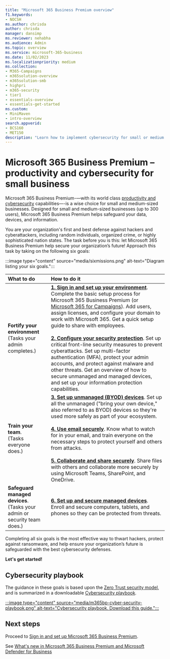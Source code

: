 ```yaml
---
title: "Microsoft 365 Business Premium overview"
f1.keywords:
- NOCSH
ms.author: chrisda
author: chrisda
manager: dansimp
ms.reviewer: nehabha
ms.audience: Admin
ms.topic: overview
ms.service: microsoft-365-business
ms.date: 11/02/2023
ms.localizationpriority: medium
ms.collection: 
- M365-Campaigns
- m365solution-overview
- m365solution-smb
- highpri
- m365-security
- tier1
- essentials-overview
- essentials-get-started
ms.custom:
- MiniMaven
- intro-overview
search.appverid:
- BCS160
- MET150
description: "Learn how to implement cybersecurity for small or medium sized businesses with Microsoft 365 Business Premium. The cybersecurity capabilities and features are optimized to prevent cyberattacks and security breaches, and help safeguard data, devices and information with high-grade cyber defenses."
---
```


# Microsoft 365 Business Premium – productivity and cybersecurity for small business

Microsoft 365 Business Premium-—with its world class [productivity and cybersecurity](why-choose-microsoft-365-business-premium.md) capabilities—-is a wise choice for small and medium-sized businesses. Designed for small and medium-sized businesses (up to 300 users), Microsoft 365 Business Premium helps safeguard your data, devices, and information. 

You are your organization's first and best defense against hackers and cyberattackers, including random individuals, organized crime, or highly sophisticated nation states. The task before you is this: let Microsoft 365 Business Premium help secure your organization’s future! Approach this task by taking on the following six goals: 

:::image type="content" source="media/sixmissions.png" alt-text="Diagram listing your six goals.":::

| What to do | How to do it |
|:---|:---|
| **Fortify your environment** <br/> (Tasks your admin completes.) | [**1. Sign in and set up your environment**](m365-business-premium-setup.md). Complete the basic setup process for Microsoft 365 Business Premium (or [Microsoft 365 for Campaigns](m365-campaigns-setup.md)). Add users, assign licenses, and configure your domain to work with Microsoft 365. Get a quick setup guide to share with employees.<br/><br/>[**2. Configure your security protection**](m365bp-security-overview.md). Set up critical front-line security measures to prevent cyberattacks. Set up multi-factor authentication (MFA), protect your admin accounts, and protect against malware and other threats. Get an overview of how to secure unmanaged and managed devices, and set up your information protection capabilities. |
| **Train your team**.<br/>(Tasks everyone does.) | [**3. Set up unmanaged (BYOD) devices**](m365bp-set-up-unmanaged-devices.md). Set up all the unmanaged ("bring your own device," also referred to as BYOD) devices so they're used more safely as part of your ecosystem.<br/><br/>[**4. Use email securely**](m365bp-use-email-securely.md). Know what to watch for in your email, and train everyone on the necessary steps to protect yourself and others from attacks.<br/><br/>[**5. Collaborate and share securely**](m365bp-collaborate-share-securely.md). Share files with others and collaborate more securely by using Microsoft Teams, SharePoint, and OneDrive. |
| **Safeguard managed devices**. <br/>(Tasks your admin or security team does.) | [**6. Set up and secure managed devices**](m365bp-protect-managed-devices.md). Enroll and secure computers, tablets, and phones so they can be protected from threats. |

Completing all six goals is the most effective way to thwart hackers, protect against ransomware, and help ensure your organization’s future is safeguarded with the best cybersecurity defenses. 

**Let's get started!**

## Cybersecurity playbook

The guidance in these goals is based upon the [Zero Trust security model](/security/zero-trust/guidance-smb-partner), and is summarized in a downloadable [Cybersecurity playbook](https://download.microsoft.com/download/9/c/1/9c167271-8209-492e-acc2-38a39d1834c2/m365bp-cybersecurity-playbook.pdf).

[:::image type="content" source="media/m365bp-cyber-security-playbook.png" alt-text="Cybersecurity playbook. Download this guide.":::](https://download.microsoft.com/download/9/c/1/9c167271-8209-492e-acc2-38a39d1834c2/m365bp-cybersecurity-playbook.pdf)

## Next steps

Proceed to [Sign in and set up Microsoft 365 Business Premium](m365-business-premium-setup.md).

See [What's new in Microsoft 365 Business Premium and Microsoft Defender for Business](m365bp-mdb-whats-new.md)


